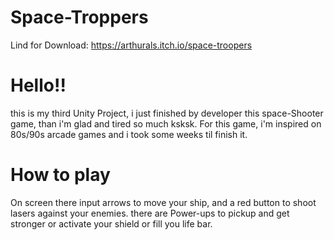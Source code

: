 # Space-Troppers
Lind for Download: https://arthurals.itch.io/space-troopers

# Hello!!

this is my third Unity Project, i just finished by developer this space-Shooter game, than i'm glad and tired so much ksksk.
For this game, i'm inspired on 80s/90s arcade games and i took some weeks til finish it.

# How to play

On screen there input arrows to move your ship, and a red button to shoot lasers against your enemies.
there are Power-ups to pickup and get stronger or activate your shield or fill you life bar.
